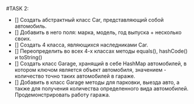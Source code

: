 #TASK 2:
 
- [] Создать абстрактный класс Car, представляющий собой автомобиль.
- [] Добавить в него поля: марка, модель, год выпуска + несколько своих.
- [] Создать 4 класса, являющихся наследниками Car.
- [] Переопределить во всех 4-х классах методы equals(), hashCode() и toString()
- [] Создать класс Garage, хранящий в себе HashMap автомобилей,
в котором ключом является объект автомобиля, значением - количество точно таких автомобилей в гараже.
- [] Добавить в класс Garage методы для парковки, выезда авто, а также для получения количества определенного вида автомобилей.
Продемонстрировать работу гаража.
